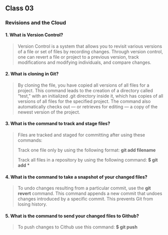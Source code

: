 ## Class 03

### Revisions and the Cloud

#### 1. What is Version Control?

> Version Control is a system that allows you to revisit various versions of a file or set of files by recording changes. Through version control, one can revert a file or project to a previous version, track modifications and modifying individuals, and compare changes.

#### 2. What is cloning in Git?

> By cloning the file, you have copied all versions of all files for a project. This command leads to the creation of a directory called “test,” with an initialized .git directory inside it, which has copies of all versions of all files for the specified project. The command also automatically checks out — or retrieves for editing — a copy of the newest version of the project.

#### 3. What is the command to track and stage files?

> Files are tracked and staged for committing after using these commands:
>
> Track one file only by using the following format: **git add filename**
>
> Track all files in a repository by using the following command: __$ git add *__

#### 4. What is the command to take a snapshot of your changed files?

> To undo changes resulting from a particular commit, use the __git revert__ command. This command appends a new commit that undoes changes introduced by a specific commit. This prevents Git from losing history.

#### 5. What is the command to send your changed files to Github?

> To push changes to Cithub use this command: __$ git push__


